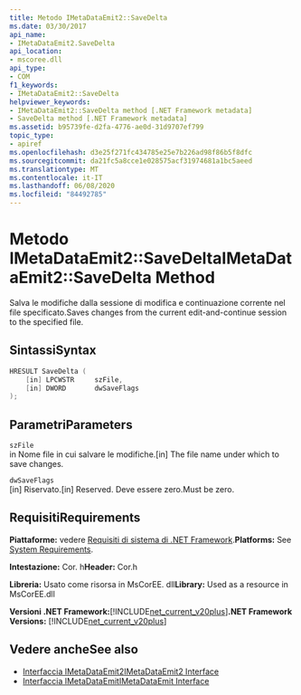 ```yaml
---
title: Metodo IMetaDataEmit2::SaveDelta
ms.date: 03/30/2017
api_name:
- IMetaDataEmit2.SaveDelta
api_location:
- mscoree.dll
api_type:
- COM
f1_keywords:
- IMetaDataEmit2::SaveDelta
helpviewer_keywords:
- IMetaDataEmit2::SaveDelta method [.NET Framework metadata]
- SaveDelta method [.NET Framework metadata]
ms.assetid: b95739fe-d2fa-4776-ae0d-31d9707ef799
topic_type:
- apiref
ms.openlocfilehash: d3e25f271fc434785e25e7b226ad98f86b5f8dfc
ms.sourcegitcommit: da21fc5a8cce1e028575acf31974681a1bc5aeed
ms.translationtype: MT
ms.contentlocale: it-IT
ms.lasthandoff: 06/08/2020
ms.locfileid: "84492785"
---
```

# <a name="imetadataemit2savedelta-method"></a><span data-ttu-id="805b3-102">Metodo IMetaDataEmit2::SaveDelta</span><span class="sxs-lookup"><span data-stu-id="805b3-102">IMetaDataEmit2::SaveDelta Method</span></span>
<span data-ttu-id="805b3-103">Salva le modifiche dalla sessione di modifica e continuazione corrente nel file specificato.</span><span class="sxs-lookup"><span data-stu-id="805b3-103">Saves changes from the current edit-and-continue session to the specified file.</span></span>  
  
## <a name="syntax"></a><span data-ttu-id="805b3-104">Sintassi</span><span class="sxs-lookup"><span data-stu-id="805b3-104">Syntax</span></span>  
  
```cpp  
HRESULT SaveDelta (  
    [in] LPCWSTR     szFile,
    [in] DWORD       dwSaveFlags  
);  
```  
  
## <a name="parameters"></a><span data-ttu-id="805b3-105">Parametri</span><span class="sxs-lookup"><span data-stu-id="805b3-105">Parameters</span></span>  
 `szFile`  
 <span data-ttu-id="805b3-106">in Nome file in cui salvare le modifiche.</span><span class="sxs-lookup"><span data-stu-id="805b3-106">[in] The file name under which to save changes.</span></span>  
  
 `dwSaveFlags`  
 <span data-ttu-id="805b3-107">[in] Riservato.</span><span class="sxs-lookup"><span data-stu-id="805b3-107">[in] Reserved.</span></span> <span data-ttu-id="805b3-108">Deve essere zero.</span><span class="sxs-lookup"><span data-stu-id="805b3-108">Must be zero.</span></span>  
  
## <a name="requirements"></a><span data-ttu-id="805b3-109">Requisiti</span><span class="sxs-lookup"><span data-stu-id="805b3-109">Requirements</span></span>  
 <span data-ttu-id="805b3-110">**Piattaforme:** vedere [Requisiti di sistema di .NET Framework](../../get-started/system-requirements.md).</span><span class="sxs-lookup"><span data-stu-id="805b3-110">**Platforms:** See [System Requirements](../../get-started/system-requirements.md).</span></span>  
  
 <span data-ttu-id="805b3-111">**Intestazione:** Cor. h</span><span class="sxs-lookup"><span data-stu-id="805b3-111">**Header:** Cor.h</span></span>  
  
 <span data-ttu-id="805b3-112">**Libreria:** Usato come risorsa in MsCorEE. dll</span><span class="sxs-lookup"><span data-stu-id="805b3-112">**Library:** Used as a resource in MsCorEE.dll</span></span>  
  
 <span data-ttu-id="805b3-113">**Versioni .NET Framework:**[!INCLUDE[net_current_v20plus](../../../../includes/net-current-v20plus-md.md)]</span><span class="sxs-lookup"><span data-stu-id="805b3-113">**.NET Framework Versions:** [!INCLUDE[net_current_v20plus](../../../../includes/net-current-v20plus-md.md)]</span></span>  
  
## <a name="see-also"></a><span data-ttu-id="805b3-114">Vedere anche</span><span class="sxs-lookup"><span data-stu-id="805b3-114">See also</span></span>

- [<span data-ttu-id="805b3-115">Interfaccia IMetaDataEmit2</span><span class="sxs-lookup"><span data-stu-id="805b3-115">IMetaDataEmit2 Interface</span></span>](imetadataemit2-interface.md)
- [<span data-ttu-id="805b3-116">Interfaccia IMetaDataEmit</span><span class="sxs-lookup"><span data-stu-id="805b3-116">IMetaDataEmit Interface</span></span>](imetadataemit-interface.md)

